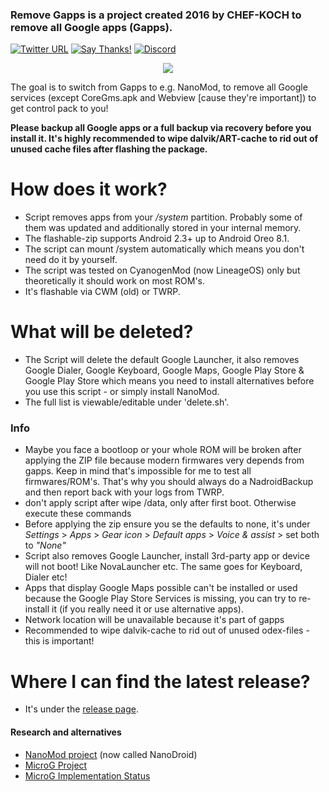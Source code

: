 ### Remove Gapps is a project created 2016 by CHEF-KOCH to remove all Google apps (Gapps).


[![Twitter URL](https://img.shields.io/twitter/url/https/twitter.com/fold_left.svg?style=social&label=Follow%20%40CHEF-KOCH)](https://twitter.com/CKsTechNews)
[![Say Thanks!](https://img.shields.io/badge/Say%20Thanks-!-1EAEDB.svg)](https://saythanks.io/to/CHEF-KOCH)
[![Discord](https://discordapp.com/api/guilds/418256415874875402/widget.png)](https://discord.me/CHEF-KOCH)


<p align="center">
  <img src="https://raw.githubusercontent.com/CHEF-KOCH/Remove-Gapps/master/NoGoogleApps.png">
</p>



The goal is to switch from Gapps to e.g. NanoMod, to remove all Google services (except CoreGms.apk and Webview [cause they're important]) to get control pack to you!


**Please backup all Google apps or a full backup via recovery before you install it. It's highly recommended to wipe dalvik/ART-cache to rid out of unused cache files after flashing the package.**  


How does it work?
=================

* Script removes apps from your _/system_ partition. Probably some of them was updated and additionally stored in your internal memory.
* The flashable-zip supports Android 2.3+ up to Android Oreo 8.1.
* The script can mount /system automatically which means you don't need do it by yourself.
* The script was tested on CyanogenMod (now LineageOS) only but theoretically it should work on most ROM's. 
* It's flashable via CWM (old) or TWRP. 


What will be deleted?
=================

* The Script will delete the default Google Launcher, it also removes Google Dialer, Google Keyboard, Google Maps, Google Play Store & Google Play Store which means you need to install alternatives before you use this script - or simply install NanoMod.
* The full list is viewable/editable under 'delete.sh'.


### Info

* Maybe you face a bootloop or your whole ROM will be broken after applying the ZIP file because modern firmwares very depends from gapps. Keep in mind that's impossible for me to test all firmwares/ROM's. That's why you should always do a NadroidBackup and then report back with your logs from TWRP.
* don't apply script after wipe /data, only after first boot. Otherwise execute these commands
* Before applying the zip ensure you se the defaults to none, it's under _Settings_ > _Apps_ > _Gear icon_ > _Default apps_ > _Voice & assist_ > set both to _"None"_ 
* Script also removes Google Launcher, install 3rd-party app or device will not boot! Like NovaLauncher etc. The same goes for Keyboard, Dialer etc!
* Apps that display Google Maps possible can't be installed or used because the Google Play Store Services is missing, you can try to re-install it (if you really need it or use alternative apps).
* Network location will be unavailable because it's part of gapps
* Recommended to wipe dalvik-cache to rid out of unused odex-files - this is important!



Where I can find the latest release?
=================

* It's under the [release page](https://github.com/CHEF-KOCH/Remove-Gapps/releases).


#### Research and alternatives
* [NanoMod project](https://forum.xda-developers.com/apps/magisk/module-nanomod-5-0-20170405-microg-t3584928) (now called NanoDroid)
* [MicroG Project](https://forum.xda-developers.com/android/apps-games/app-microg-gmscore-floss-play-services-t3217616)
* [MicroG Implementation Status](https://github.com/microg/android_packages_apps_GmsCore/wiki/Implementation-Status)
